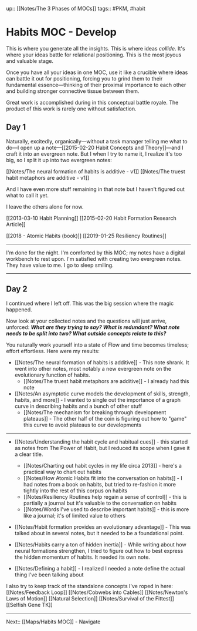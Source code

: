 up:: [[Notes/The 3 Phases of MOCs]]
tags:: #PKM, #habit 

# Habits MOC - Develop
This is where you generate all the insights. This is where ideas *collide*. It's where your ideas battle for relational positioning. This is the most joyous and valuable stage.

Once you have all your ideas in one MOC, use it like a crucible where ideas can battle it out for positioning, forcing you to grind them to their fundamental essence—thinking of their proximal importance to each other and building stronger connective tissue between them. 

Great work is accomplished during in this conceptual battle royale. The product of this work is rarely one without satisfaction.

## Day 1
Naturally, excitedly, organically—without a task manager telling me what to do—I open up a note—[[2015-02-20 Habit Concepts and Theory]]—and I craft it into an evergreen note. But I when I try to name it, I realize it's too big, so I split it up into two evergreen notes:

[[Notes/The neural formation of habits is additive - v1]]
[[Notes/The truest habit metaphors are additive - v1]]

And I have even more stuff remaining in that note but I haven't figured out what to call it yet.

I leave the others alone for now. 

[[2013-03-10 Habit Planning]]
[[2015-02-20 Habit Formation Research Article]]

[[2018 - Atomic Habits (book)]]
[[2019-01-25 Resiliency Routines]]

---
I'm done for the night. I'm comforted by this MOC; my notes have a digital workbench to rest upon. I'm satisfied with creating two evergreen notes. They have value to me. I go to sleep smiling.

---
## Day 2
I continued where I left off. This was the big session where the magic happened.

Now look at your collected notes and the questions will just arrive, unforced: ***What are they trying to say? What is redundant? What note needs to be split into two? What outside concepts relate to this?*** 

You naturally work yourself into a state of Flow and time becomes timeless; effort effortless. Here were my results:

- [[Notes/The neural formation of habits is additive]] - This note shrank. It went into other notes, most notably a new evergreen note on the evolutionary function of habits.
	- [[Notes/The truest habit metaphors are additive]] - I already had this note
- [[Notes/An asymptotic curve models the development of skills, strength, habits, and more]] - I wanted to single out the importance of a graph curve in describing habits and a bunch of other stuff
	- [[Notes/The mechanism for breaking through development plateaus]] - The other half of the coin is figuring out how to "game" this curve to avoid plateaus to our developments

--- 
- [[Notes/Understanding the habit cycle and habitual cues]] - this started as notes from The Power of Habit, but I reduced its scope when I gave it a clear title.
	- [[Notes/Charting out habit cycles in my life circa 2013]] - here's a practical way to chart out habits
	- [[Notes/How Atomic Habits fit into the conversation on habits]] - I had notes from a book on habits, but tried to re-fashion it more tightly into the rest of this corpus on habits
	- [[Notes/Resiliency Routines help regain a sense of control]] - this is partially a journal but it's valuable to the conversation on habits
	- [[Notes/Words I've used to describe important habits]] - this is more like a journal; it's of limited value to others

- [[Notes/Habit formation provides an evolutionary advantage]] - This was talked about in several notes, but it needed to be a foundational point.
- [[Notes/Habits carry a ton of hidden inertia]] - While writing about how neural formations strengthen, I tried to figure out how to best express the hidden momentum of habits. It needed its own note.

- [[Notes/Defining a habit]] - I realized I needed a note define the actual thing I've been talking about

I also try to keep track of the standalone concepts I've roped in here:
[[Notes/Feedback Loop]]
[[Notes/Cobwebs into Cables]]
[[Notes/Newton's Laws of Motion]]
[[Natural Selection]]
[[Notes/Survival of the Fittest]]
[[Selfish Gene TK]]

---
Next:: [[Maps/Habits MOC]] - Navigate